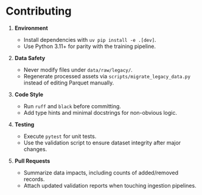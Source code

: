 # Contributing

1. **Environment**
   - Install dependencies with `uv pip install -e .[dev]`.
   - Use Python 3.11+ for parity with the training pipeline.

2. **Data Safety**
   - Never modify files under `data/raw/legacy/`.
   - Regenerate processed assets via `scripts/migrate_legacy_data.py` instead of editing Parquet manually.

3. **Code Style**
   - Run `ruff` and `black` before committing.
   - Add type hints and minimal docstrings for non-obvious logic.

4. **Testing**
   - Execute `pytest` for unit tests.
   - Use the validation script to ensure dataset integrity after major changes.

5. **Pull Requests**
   - Summarize data impacts, including counts of added/removed records.
   - Attach updated validation reports when touching ingestion pipelines.
